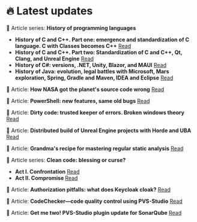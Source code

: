 <h1>
 🔥 Latest updates 
</h1>

<div>
 📃 Article series: <b>History of programming languages</b>
 <ul>
  <li><b>History of C and C++. Part one: emergence and standardization of C language. C with Classes becomes C++</b> <a href="https://pvs-studio.com/en/blog/posts/1189/">Read</a>
  <li><b>History of C and C++. Part two: Standardization of C and C++, Qt, Clang, and Unreal Engine</b> <a href="https://pvs-studio.com/en/blog/posts/1224/">Read</a>
  <li><b>History of C#: versions, .NET, Unity, Blazor, and MAUI</b> <a href="https://pvs-studio.com/en/blog/posts/csharp/1248/">Read</a>
  <li><b>History of Java: evolution, legal battles with Microsoft, Mars exploration, Spring, Gradle and Maven, IDEA and Eclipse</b> <a href="https://pvs-studio.com/en/blog/posts/java/1256/">Read</a>
 </ul>
</div>

📃 Article: **How NASA got the planet's source code wrong** [Read](https://pvs-studio.com/en/blog/posts/java/1253/)

📃 Article: **PowerShell: new features, same old bugs** [Read](https://pvs-studio.com/en/blog/posts/csharp/1243/)

📃 Article: **Dirty code: trusted keeper of errors. Broken windows theory** [Read](https://pvs-studio.com/en/blog/posts/1237/)

📃 Article: **Distributed build of Unreal Engine projects with Horde and UBA** [Read](https://pvs-studio.com/en/blog/posts/1220/)

📃 Article: **Grandma's recipe for mastering regular static analysis** [Read](https://pvs-studio.com/en/blog/posts/1218/)

<div>
 📃 Article series: <b>Clean code: blessing or curse?</b><br>
 <ul>
  <li><b>Act I. Confrontation</b> <a href="https://pvs-studio.com/en/blog/posts/1157/">Read</a>
  <li><b>Act II. Compromise </b> <a href="https://pvs-studio.com/en/blog/posts/1162/">Read</a>
 </ul>
</div>

📃 Article: **Authorization pitfalls: what does Keycloak cloak?** [Read](https://pvs-studio.com/en/blog/posts/java/1142/)

📃 Article: **CodeChecker—code quality control using PVS-Studio** [Read](https://pvs-studio.com/en/blog/posts/1197/)

📃 Article: **Get me two! PVS-Studio plugin update for SonarQube** [Read](https://pvs-studio.com/en/blog/posts/1152/)


<!--[![GitHub Streak](https://github-readme-streak-stats.herokuapp.com?user=feeelin&theme=dark&hide_border=true&card_width=490)](https://git.io/streak-stats)



**feeelin/feeelin** is a ✨ _special_ ✨ repository because its `README.md` (this file) appears on your GitHub profile.

Here are some ideas to get you started:

- 🔭 I’m currently working on ...
- 🌱 I’m currently lea![react](https://github.com/feeelin/feeelin/assets/115320882/2cc17374-e3e1-4ae5-ba9d-1d43b61b6f17)
rning ...
- 👯 I’m looking to collaborate on ...
- 🤔 I’m looking for help with ...
- 💬 Ask me about ...
- 📫 How to reach me: ...
- 😄 Pronouns: ...
- ⚡ Fun fact: ...
-->
